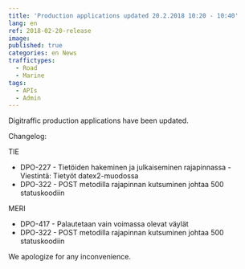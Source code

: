 ```yaml
---
title: 'Production applications updated 20.2.2018 10:20 - 10:40'
lang: en
ref: 2018-02-20-release
image:
published: true
categories: en News
traffictypes:
  - Road
  - Marine
tags:
  - APIs
  - Admin
---
```


Digitraffic production applications have been updated.

Changelog:

TIE

- DPO-227 - Tietöiden hakeminen ja julkaiseminen rajapinnassa - Viestintä:
  Tietyöt datex2-muodossa
- DPO-322 - POST metodilla rajapinnan kutsuminen johtaa 500 statuskoodiin

MERI

- DPO-417 - Palautetaan vain voimassa olevat väylät
- DPO-322 - POST metodilla rajapinnan kutsuminen johtaa 500 statuskoodiin

We apologize for any inconvenience.
